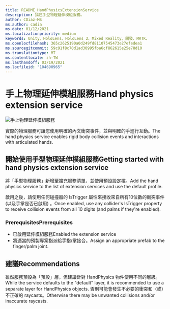 ```yaml
---
title: README_HandPhysicsExtensionService
description: 描述手型物理延伸模組服務。
author: CDiaz-MS
ms.author: cadia
ms.date: 01/12/2021
ms.localizationpriority: medium
keywords: Unity、HoloLens、HoloLens 2、Mixed Reality、開發、MRTK、
ms.openlocfilehash: 365c2625190a0d249fd81107545473e27efedea1
ms.sourcegitcommit: 59c91f8c70d1ad30995fba6cf862615e25e78d10
ms.translationtype: MT
ms.contentlocale: zh-TW
ms.lasthandoff: 03/19/2021
ms.locfileid: "104690965"
---
```

# <a name="hand-physics-extension-service"></a><span data-ttu-id="d2a52-104">手上物理延伸模組服務</span><span class="sxs-lookup"><span data-stu-id="d2a52-104">Hand physics extension service</span></span>

![手上物理延伸模組服務](../../Images/HandPhysics/MRTK_UX_HandPhysics_Main.jpg)

<span data-ttu-id="d2a52-106">實際的物理服務可讓您使用明確的內文衝突事件，並與明確的手進行互動。</span><span class="sxs-lookup"><span data-stu-id="d2a52-106">The hand physics service enables rigid body collision events and interactions with articulated hands.</span></span>

## <a name="getting-started-with-hand-physics-extension-service"></a><span data-ttu-id="d2a52-107">開始使用手型物理延伸模組服務</span><span class="sxs-lookup"><span data-stu-id="d2a52-107">Getting started with hand physics extension service</span></span>

<span data-ttu-id="d2a52-108">將「手型物理服務」新增至擴充服務清單，並使用預設設定檔。</span><span class="sxs-lookup"><span data-stu-id="d2a52-108">Add the hand physics service to the list of extension services and use the default profile.</span></span>

<span data-ttu-id="d2a52-109">啟用之後，請使用任何碰撞器的 IsTrigger 屬性來接收來自所有10位數的衝突事件 (以及手掌是否已啟用) 。</span><span class="sxs-lookup"><span data-stu-id="d2a52-109">Once enabled, use any collider's IsTrigger property to receive collision events from all 10 digits (and palms if they're enabled).</span></span>

### <a name="prerequisites"></a><span data-ttu-id="d2a52-110">Prerequisites</span><span class="sxs-lookup"><span data-stu-id="d2a52-110">Prerequisites</span></span>

- <span data-ttu-id="d2a52-111">已啟用延伸模組服務</span><span class="sxs-lookup"><span data-stu-id="d2a52-111">Enabled the extension service</span></span>
- <span data-ttu-id="d2a52-112">將適當的預製專案指派給手指/掌接合。</span><span class="sxs-lookup"><span data-stu-id="d2a52-112">Assign an appropriate prefab to the finger/palm joint.</span></span>

## <a name="recommendations"></a><span data-ttu-id="d2a52-113">建議</span><span class="sxs-lookup"><span data-stu-id="d2a52-113">Recommendations</span></span>

<span data-ttu-id="d2a52-114">雖然服務預設為「預設」層，但建議針對 HandPhysics 物件使用不同的層級。</span><span class="sxs-lookup"><span data-stu-id="d2a52-114">While the service defaults to the "default" layer, it is recommended to use a separate layer for HandPhysics objects.</span></span> <span data-ttu-id="d2a52-115">否則可能會發生不必要的衝突和（或）不正確的 raycasts。</span><span class="sxs-lookup"><span data-stu-id="d2a52-115">Otherwise there may be unwanted collisions and/or inaccurate raycasts.</span></span>
